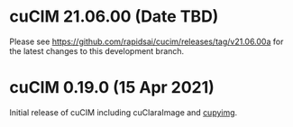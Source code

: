 # cuCIM 21.06.00 (Date TBD)

Please see https://github.com/rapidsai/cucim/releases/tag/v21.06.00a for the latest changes to this development branch.

# cuCIM 0.19.0 (15 Apr 2021)

Initial release of cuCIM including cuClaraImage and [cupyimg](https://github.com/mritools/cupyimg).
